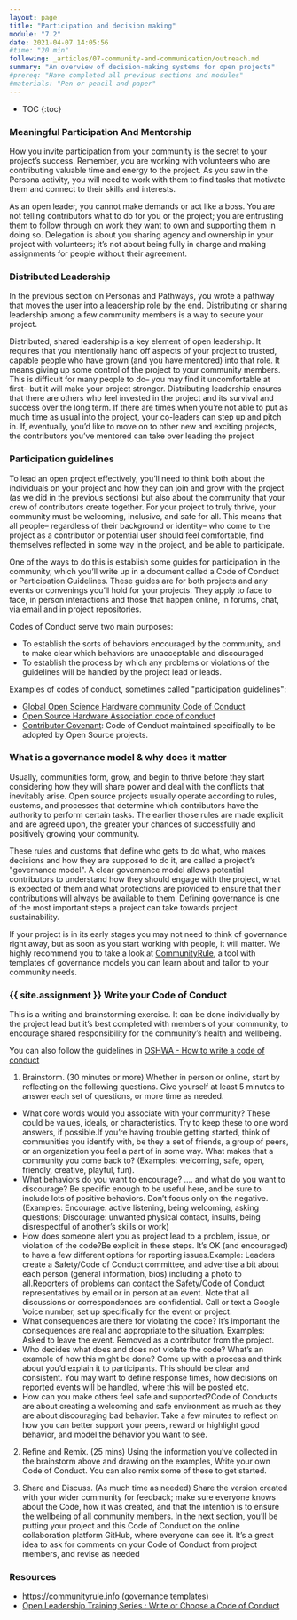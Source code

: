 ```yaml
---
layout: page
title: "Participation and decision making"
module: "7.2"
date: 2021-04-07 14:05:56
#time: "20 min"
following: _articles/07-community-and-communication/outreach.md
summary: "An overview of decision-making systems for open projects"
#prereq: "Have completed all previous sections and modules"
#materials: "Pen or pencil and paper"
---
```


* TOC
{:toc}

### Meaningful Participation And Mentorship

How you invite participation from your community is the secret to your project’s success. Remember, you are working with volunteers who are contributing valuable time and energy to the project. As you saw in the Persona activity, you will need to work with them to find tasks that motivate them and connect to their skills and interests.

As an open leader, you cannot make demands or act like a boss. You are not telling contributors what to do for you or the project; you are entrusting them to follow through on work they want to own and supporting them in doing so. Delegation is about you sharing agency and ownership in your project with volunteers; it’s not about being fully in charge and making assignments for people without their agreement.


### Distributed Leadership

In the previous section on Personas and Pathways, you wrote a pathway that moves the user into a leadership role by the end. Distributing or sharing leadership among a few community members is a way to secure your project.

Distributed, shared leadership is a key element of open leadership. It requires that you intentionally hand off aspects of your project to trusted, capable people who have grown (and you have mentored) into that role. It means giving up some control of the project to your community members. This is difficult for many people to do– you may find it uncomfortable at first– but it will make your project stronger. Distributing leadership ensures that there are others who feel invested in the project and its survival and success over the long term. If there are times when you’re not able to put as much time as usual into the project, your co-leaders can step up and pitch in. If, eventually, you’d like to move on to other new and exciting projects, the contributors you’ve mentored can take over leading the project

### Participation guidelines

To lead an open project effectively, you’ll need to think both about the individuals on your project and how they can join and grow with the project (as we did in the previous sections) but also about the community that your crew of contributors create together. For your project to truly thrive, your community must be welcoming, inclusive, and safe for all. This means that all people– regardless of their background or identity– who come to the project as a contributor or potential user should feel comfortable, find themselves reflected in some way in the project, and be able to participate.

One of the ways to do this is establish some guides for participation in the community, which you’ll write up in a document called a Code of Conduct or Participation Guidelines. These guides are for both projects and any events or convenings you’ll hold for your projects. They apply to face to face, in person interactions and those that happen online, in forums, chat, via email and in project repositories.

Codes of Conduct serve two main purposes:

- To establish the sorts of behaviors encouraged by the community, and to make clear which behaviors are unacceptable and discouraged
- To establish the process by which any problems or violations of the guidelines will be handled by the project lead or leads.

Examples of codes of conduct, sometimes called "participation guidelines":
- [Global Open Science Hardware community Code of Conduct](https://openhardware.science/gosh-2017/gosh-code-of-conduct/)
- [Open Source Hardware Association code of conduct](https://www.oshwa.org/about/file-cabinet/policies/code-of-conduct/)
- [Contributor Covenant](http://contributor-covenant.org/): Code of Conduct maintained specifically to be adopted by Open Source projects.


### What is a governance model & why does it matter
Usually, communities form, grow, and begin to thrive before they start considering how they will share power and deal with the conflicts that inevitably arise. Open source projects usually operate according to rules, customs, and processes that determine which contributors have the authority to perform certain tasks. The earlier those rules are made explicit and are agreed upon, the greater your chances of successfully and positively growing your community.

These rules and customs that define who gets to do what, who makes decisions and how they are supposed to do it, are called a project’s "governance model". A clear governance model allows potential contributors to understand how they should engage with the project, what is expected of them and what protections are provided to ensure that their contributions will always be available to them. Defining governance is one of the most important steps a project can take towards project sustainability.

If your project is in its early stages you may not need to think of governance right away, but as soon as you start working with people, it will matter. We highly recommend you to take a look at [CommunityRule](https://communityrule.info/), a tool with templates of governance models you can learn about and tailor to your community needs.


### {{ site.assignment }} Write your Code of Conduct
This is a writing and brainstorming exercise. It can be done individually by the project lead but it’s best completed with members of your community, to encourage shared responsibility for the community’s health and wellbeing.

You can also follow the guidelines in [OSHWA - How to write a code of conduct](https://www.oshwa.org/how-to-write-a-code-of-conduct/)

1. Brainstorm. (30 minutes or more) Whether in person or online, start by reflecting on the following questions. Give yourself at least 5 minutes to answer each set of questions, or more time as needed.

- What core words would you associate with your community? These could be values, ideals, or characteristics. Try to keep these to one word answers, if possible.If you’re having trouble getting started, think of communities you identify with, be they a set of friends, a group of peers, or an organization you feel a part of in some way. What makes that a community you come back to? (Examples: welcoming, safe, open, friendly, creative, playful, fun).
- What behaviors do you want to encourage? …. and what do you want to discourage? Be specific enough to be useful here, and be sure to include lots of positive behaviors. Don’t focus only on the negative.(Examples: Encourage: active listening, being welcoming, asking questions; Discourage: unwanted physical contact, insults, being disrespectful of another’s skills or work)
- How does someone alert you as project lead to a problem, issue, or violation of the code?Be explicit in these steps. It’s OK (and encouraged) to have a few different options for reporting issues.Example: Leaders create a Safety/Code of Conduct committee, and advertise a bit about each person (general information, bios) including a photo to all.Reporters of problems can contact the Safety/Code of Conduct representatives by email or in person at an event. Note that all discussions or correspondences are confidential. Call or text a Google Voice number, set up specifically for the event or project.
- What consequences are there for violating the code? It’s important the consequences are real and appropriate to the situation. Examples: Asked to leave the event. Removed as a contributor from the project.
- Who decides what does and does not violate the code? What’s an example of how this might be done? Come up with a process and think about you’d explain it to participants. This should be clear and consistent. You may want to define response times, how decisions on reported events will be handled, where this will be posted etc.
- How can you make others feel safe and supported?Code of Conducts are about creating a welcoming and safe environment as much as they are about discouraging bad behavior. Take a few minutes to reflect on how you can better support your peers, reward or highlight good behavior, and model the behavior you want to see.

2. Refine and Remix. (25 mins) Using the information you’ve collected in the brainstorm above and drawing on the examples, Write your own Code of Conduct. You can also remix some of these to get started.

3. Share and Discuss. (As much time as needed) Share the version created with your wider community for feedback; make sure everyone knows about the Code, how it was created, and that the intention is to ensure the wellbeing of all community members. In the next section, you’ll be putting your project and this Code of Conduct on the online collaboration platform GitHub, where everyone can see it. It’s a great idea to ask for comments on your Code of Conduct from project members, and revise as needed

### Resources
- https://communityrule.info (governance templates)
- [Open Leadership Training Series : Write or Choose a Code of Conduct](https://mozilla.github.io/open-leadership-training-series/articles/building-communities-of-contributors/write-a-code-of-conduct/)
